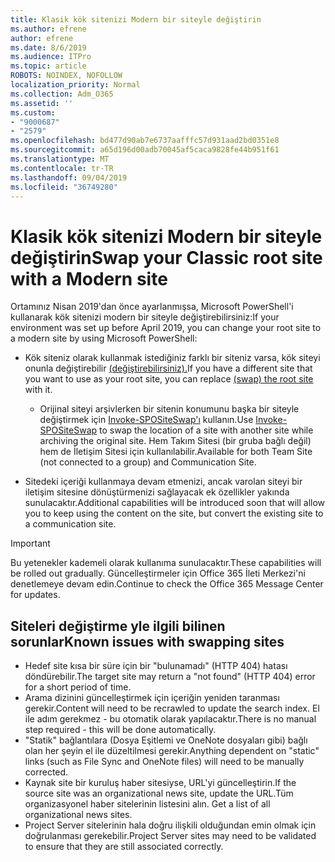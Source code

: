 ```yaml
---
title: Klasik kök sitenizi Modern bir siteyle değiştirin
ms.author: efrene
author: efrene
ms.date: 8/6/2019
ms.audience: ITPro
ms.topic: article
ROBOTS: NOINDEX, NOFOLLOW
localization_priority: Normal
ms.collection: Adm_O365
ms.assetid: ''
ms.custom:
- "9000687"
- "2579"
ms.openlocfilehash: bd477d90ab7e6737aafffc57d931aad2bd0351e8
ms.sourcegitcommit: a65d196d00adb70045af5caca9828fe44b951f61
ms.translationtype: MT
ms.contentlocale: tr-TR
ms.lasthandoff: 09/04/2019
ms.locfileid: "36749280"
---
```

# <a name="swap-your-classic-root-site-with-a-modern-site"></a><span data-ttu-id="ac56f-102">Klasik kök sitenizi Modern bir siteyle değiştirin</span><span class="sxs-lookup"><span data-stu-id="ac56f-102">Swap your Classic root site with a Modern site</span></span>

<span data-ttu-id="ac56f-103">Ortamınız Nisan 2019'dan önce ayarlanmışsa, Microsoft PowerShell'i kullanarak kök sitenizi modern bir siteyle değiştirebilirsiniz:</span><span class="sxs-lookup"><span data-stu-id="ac56f-103">If your environment was set up before April 2019, you can change your root site to a modern site by using Microsoft PowerShell:</span></span>

- <span data-ttu-id="ac56f-104">Kök siteniz olarak kullanmak istediğiniz farklı bir siteniz varsa, kök siteyi onunla değiştirebilir [(değiştirebilirsiniz).](https://docs.microsoft.com/sharepoint/modern-root-site)</span><span class="sxs-lookup"><span data-stu-id="ac56f-104">If you have a different site that you want to use as your root site, you can replace [(swap) the root site](https://docs.microsoft.com/sharepoint/modern-root-site) with it.</span></span> 
    - <span data-ttu-id="ac56f-105">Orijinal siteyi arşivlerken bir sitenin konumunu başka bir siteyle değiştirmek için [Invoke-SPOSiteSwap'ı](https://docs.microsoft.com/powershell/module/sharepoint-online/invoke-spositeswap?view=sharepoint-ps) kullanın.</span><span class="sxs-lookup"><span data-stu-id="ac56f-105">Use [Invoke-SPOSiteSwap](https://docs.microsoft.com/powershell/module/sharepoint-online/invoke-spositeswap?view=sharepoint-ps) to swap the location of a site with another site while archiving the original site.</span></span> <span data-ttu-id="ac56f-106">Hem Takım Sitesi (bir gruba bağlı değil) hem de İletişim Sitesi için kullanılabilir.</span><span class="sxs-lookup"><span data-stu-id="ac56f-106">Available for both Team Site (not connected to a group) and Communication Site.</span></span> 

- <span data-ttu-id="ac56f-107">Sitedeki içeriği kullanmaya devam etmenizi, ancak varolan siteyi bir iletişim sitesine dönüştürmenizi sağlayacak ek özellikler yakında sunulacaktır.</span><span class="sxs-lookup"><span data-stu-id="ac56f-107">Additional capabilities will be introduced soon that will allow you to keep using the content on the site, but convert the existing site to a communication site.</span></span> 
>[!Important]
><span data-ttu-id="ac56f-108">Bu yetenekler kademeli olarak kullanıma sunulacaktır.</span><span class="sxs-lookup"><span data-stu-id="ac56f-108">These capabilities will be rolled out gradually.</span></span> <span data-ttu-id="ac56f-109">Güncelleştirmeler için Office 365 İleti Merkezi'ni denetlemeye devam edin.</span><span class="sxs-lookup"><span data-stu-id="ac56f-109">Continue to check the Office 365 Message Center for updates.</span></span> 

## <a name="known-issues-with-swapping-sites"></a><span data-ttu-id="ac56f-110">Siteleri değiştirme yle ilgili bilinen sorunlar</span><span class="sxs-lookup"><span data-stu-id="ac56f-110">Known issues with swapping sites</span></span>

- <span data-ttu-id="ac56f-111">Hedef site kısa bir süre için bir "bulunamadı" (HTTP 404) hatası döndürebilir.</span><span class="sxs-lookup"><span data-stu-id="ac56f-111">The target site may return a "not found" (HTTP 404) error for a short period of time.</span></span>
- <span data-ttu-id="ac56f-112">Arama dizinini güncelleştirmek için içeriğin yeniden taranması gerekir.</span><span class="sxs-lookup"><span data-stu-id="ac56f-112">Content will need to be recrawled to update the search index.</span></span> <span data-ttu-id="ac56f-113">El ile adım gerekmez - bu otomatik olarak yapılacaktır.</span><span class="sxs-lookup"><span data-stu-id="ac56f-113">There is no manual step required - this will be done automatically.</span></span>
- <span data-ttu-id="ac56f-114">"Statik" bağlantılara (Dosya Eşitlemi ve OneNote dosyaları gibi) bağlı olan her şeyin el ile düzeltilmesi gerekir.</span><span class="sxs-lookup"><span data-stu-id="ac56f-114">Anything dependent on "static" links (such as File Sync and OneNote files) will need to be manually corrected.</span></span>
- <span data-ttu-id="ac56f-115">Kaynak site bir kuruluş haber sitesiyse, URL'yi güncelleştirin.</span><span class="sxs-lookup"><span data-stu-id="ac56f-115">If the source site was an organizational news site, update the URL.</span></span><span data-ttu-id="ac56f-116">Tüm organizasyonel haber sitelerinin listesini alın.</span><span class="sxs-lookup"><span data-stu-id="ac56f-116"> Get a list of all organizational news sites.</span></span>
- <span data-ttu-id="ac56f-117">Project Server sitelerinin hala doğru ilişkili olduğundan emin olmak için doğrulanması gerekebilir.</span><span class="sxs-lookup"><span data-stu-id="ac56f-117">Project Server sites may need to be validated to ensure that they are still associated correctly.</span></span>





